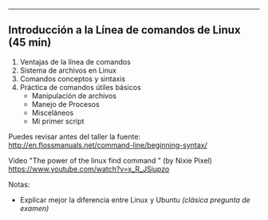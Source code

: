 

***

## Introducción a la Línea de comandos de Linux (45 min)

1. Ventajas de la línea de comandos
2. Sistema de archivos en Linux
3. Comandos conceptos y sintaxis
4. Práctica de comandos útiles básicos
    * Manipulación de archivos
    * Manejo de Procesos
    * Misceláneos
    * Mi primer script

Puedes revisar antes del taller la fuente:
http://en.flossmanuals.net/command-line/beginning-syntax/

Video "The power of the linux find command " (by Nixie Pixel)
https://www.youtube.com/watch?v=x_R_JSiupzo

Notas:
* Explicar mejor la diferencia entre Linux y Ubuntu *(clásica pregunta de examen)*
